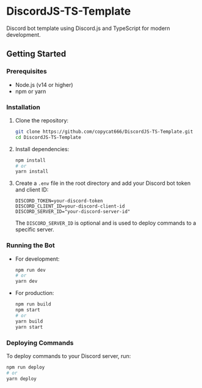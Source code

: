 # DiscordJS-TS-Template
Discord bot template using Discord.js and TypeScript for modern development.

## Getting Started

### Prerequisites

- Node.js (v14 or higher)
- npm or yarn

### Installation

1. Clone the repository:
    ```sh
    git clone https://github.com/copycat666/DiscordJS-TS-Template.git
    cd DiscordJS-TS-Template
    ```

2. Install dependencies:
    ```sh
    npm install
    # or
    yarn install
    ```

3. Create a `.env` file in the root directory and add your Discord bot token and client ID:
    ```env
    DISCORD_TOKEN=your-discord-token
    DISCORD_CLIENT_ID=your-discord-client-id
    DISCORD_SERVER_ID="your-discord-server-id"
    ```

    The `DISCORD_SERVER_ID` is optional and is used to deploy commands to a specific server.

### Running the Bot

- For development:
    ```sh
    npm run dev
    # or
    yarn dev
    ```

- For production:
    ```sh
    npm run build
    npm start
    # or
    yarn build
    yarn start
    ```

### Deploying Commands

To deploy commands to your Discord server, run:
```sh
npm run deploy
# or
yarn deploy

